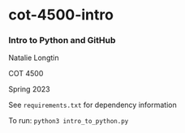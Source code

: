# cot-4500-intro
### Intro to Python and GitHub

Natalie Longtin

COT 4500

Spring 2023

See `requirements.txt` for dependency information

To run: `python3 intro_to_python.py`
